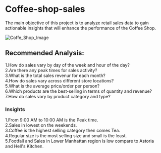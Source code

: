 # Coffee-shop-sales

The main objective of this project is to analyze retail sales data to gain actionable insights that will enhance the performance of the Coffee Shop.

![Coffe_Shop_Image](https://github.com/sharmavivek21/Coffee-shop-sales/assets/118288049/13dd65f7-2845-462d-9085-c1566e27c60b)

## Recommended Analysis:
1.How do sales vary by day of the week and hour of the day? <br />
2.Are there any peak times for sales activity? <br />
3.What is the total sales revenur for each month? <br />
4.How do sales vary across different store locations? <br />
5.What is the average price/order per person? <br />
6.Which products are the best-selling in terms of quantity and revenue? <br />
7.How do sales vary by product category and type?

### Insights
1.From 9:00 AM to 10:00 AM is the Peak time. <br />
2.Sales in lowest on the weekends. <br />
3.Coffee is the highest selling category then comes Tea. <br />
4.Regular size is the most selling size and small is the least. <br />
5.Footfall and Sales in Lower Manhattan region is low compare to Astoria and Hell's Kitchen.


